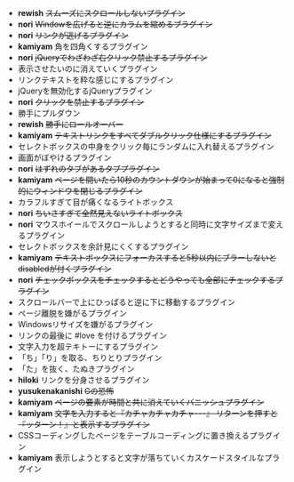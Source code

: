   * **rewish** ~~スムーズにスクロールしないプラグイン~~
  * **nori** ~~Windowを広げると逆にカラムを縮めるプラグイン~~
  * **nori** ~~リンクが逃げるプラグイン~~
  * **kamiyam** 角を四角くするプラグイン
  * **nori** ~~jQueryでわざわざ右クリック禁止するプラグイン~~
  * 表示させたいのに消えていくプラグイン
  * リンクテキストを粋な感じにするプラグイン
  * jQueryを無効化するjQueryプラグイン
  * **nori** ~~クリックを禁止するプラグイン~~
  * 勝手にプルダウン
  * **rewish** ~~勝手にロールオーバー~~
  * **kamiyam** ~~テキストリンクをすべてダブルクリック仕様にするプラグイン~~
  * セレクトボックスの中身をクリック毎にランダムに入れ替えるプラグイン
  * 画面がぼやけるプラグイン
  * **nori** ~~はずれのタブがあるタブプラグイン~~
  * **kamiyam** ~~ページを開いたら10秒のカウントダウンが始まって0になると強制的にウィンドウを閉じるプラグイン~~
  * カラフルすぎて目が痛くなるライトボックス
  * **nori** ~~ちいさすぎて全然見えないライトボックス~~
  * **nori** マウスホイールでスクロールしようとすると同時に文字サイズまで変えるプラグイン
  * セレクトボックスを余計見にくくするプラグイン
  * **kamiyam** ~~テキストボックスにフォーカスすると5秒以内にブラーしないとdisabledが付くプラグイン~~
  * **nori** ~~チェックボックスをチェックするとどうやっても全部にチェックするプラグイン~~
  * スクロールバーで上にひっぱると逆に下に移動するプラグイン
  * ページ離脱を嫌がるプラグイン
  * Windowsリサイズを嫌がるプラグイン
  * リンクの最後に #love を付けるプラグイン
  * 文字入力を超テキトーにするプラグイン
  * 「ち」「り」を取る、ちりとりプラグイン
  * 「た」を抜く、たぬきプラグイン
  * **hiloki** リンクを分身させるプラグイン
  * **yusukenakanishi** ~~Gの恐怖~~
  * **kamiyam** ~~ページの要素が時間と共に消えていくバニッシュプラグイン~~
  * **kamiyam** ~~文字を入力すると『カチャカチャカチャ･･･』 リターンを押すと 『ッターン！』と表示するプラグイン~~
  * CSSコーディングしたページをテーブルコーディングに置き換えるプラグイン
  * **kamiyam** 表示しようとすると文字が落ちていくカスケードスタイルなプラグイン
